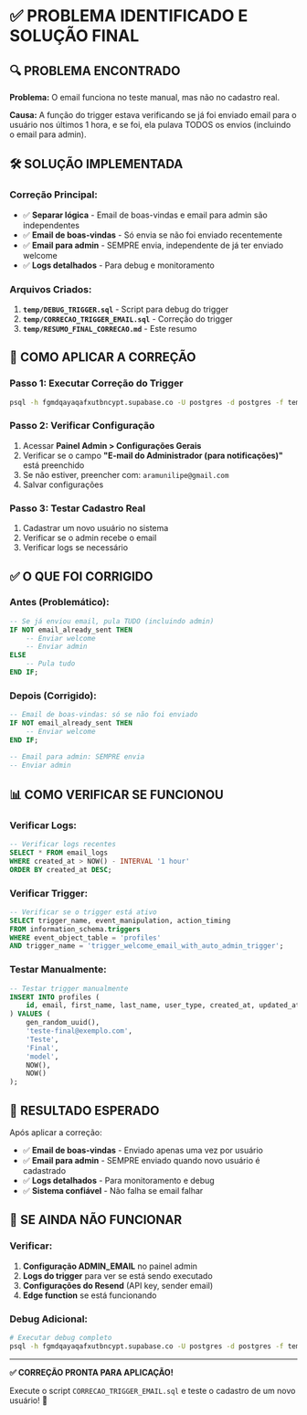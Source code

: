 # ✅ PROBLEMA IDENTIFICADO E SOLUÇÃO FINAL

## 🔍 PROBLEMA ENCONTRADO

**Problema:** O email funciona no teste manual, mas não no cadastro real.

**Causa:** A função do trigger estava verificando se já foi enviado email para o usuário nos últimos 1 hora, e se foi, ela pulava TODOS os envios (incluindo o email para admin).

## 🛠️ SOLUÇÃO IMPLEMENTADA

### **Correção Principal:**
- ✅ **Separar lógica** - Email de boas-vindas e email para admin são independentes
- ✅ **Email de boas-vindas** - Só envia se não foi enviado recentemente
- ✅ **Email para admin** - SEMPRE envia, independente de já ter enviado welcome
- ✅ **Logs detalhados** - Para debug e monitoramento

### **Arquivos Criados:**
1. **`temp/DEBUG_TRIGGER.sql`** - Script para debug do trigger
2. **`temp/CORRECAO_TRIGGER_EMAIL.sql`** - Correção do trigger
3. **`temp/RESUMO_FINAL_CORRECAO.md`** - Este resumo

## 🚀 COMO APLICAR A CORREÇÃO

### **Passo 1: Executar Correção do Trigger**
```bash
psql -h fgmdqayaqafxutbncypt.supabase.co -U postgres -d postgres -f temp/CORRECAO_TRIGGER_EMAIL.sql
```

### **Passo 2: Verificar Configuração**
1. Acessar **Painel Admin > Configurações Gerais**
2. Verificar se o campo **"E-mail do Administrador (para notificações)"** está preenchido
3. Se não estiver, preencher com: `aramunilipe@gmail.com`
4. Salvar configurações

### **Passo 3: Testar Cadastro Real**
1. Cadastrar um novo usuário no sistema
2. Verificar se o admin recebe o email
3. Verificar logs se necessário

## ✅ O QUE FOI CORRIGIDO

### **Antes (Problemático):**
```sql
-- Se já enviou email, pula TUDO (incluindo admin)
IF NOT email_already_sent THEN
    -- Enviar welcome
    -- Enviar admin
ELSE
    -- Pula tudo
END IF;
```

### **Depois (Corrigido):**
```sql
-- Email de boas-vindas: só se não foi enviado
IF NOT email_already_sent THEN
    -- Enviar welcome
END IF;

-- Email para admin: SEMPRE envia
-- Enviar admin
```

## 📊 COMO VERIFICAR SE FUNCIONOU

### **Verificar Logs:**
```sql
-- Verificar logs recentes
SELECT * FROM email_logs 
WHERE created_at > NOW() - INTERVAL '1 hour'
ORDER BY created_at DESC;
```

### **Verificar Trigger:**
```sql
-- Verificar se o trigger está ativo
SELECT trigger_name, event_manipulation, action_timing
FROM information_schema.triggers 
WHERE event_object_table = 'profiles'
AND trigger_name = 'trigger_welcome_email_with_auto_admin_trigger';
```

### **Testar Manualmente:**
```sql
-- Testar trigger manualmente
INSERT INTO profiles (
    id, email, first_name, last_name, user_type, created_at, updated_at
) VALUES (
    gen_random_uuid(),
    'teste-final@exemplo.com',
    'Teste',
    'Final',
    'model',
    NOW(),
    NOW()
);
```

## 🎯 RESULTADO ESPERADO

Após aplicar a correção:
- ✅ **Email de boas-vindas** - Enviado apenas uma vez por usuário
- ✅ **Email para admin** - SEMPRE enviado quando novo usuário é cadastrado
- ✅ **Logs detalhados** - Para monitoramento e debug
- ✅ **Sistema confiável** - Não falha se email falhar

## 🚨 SE AINDA NÃO FUNCIONAR

### **Verificar:**
1. **Configuração ADMIN_EMAIL** no painel admin
2. **Logs do trigger** para ver se está sendo executado
3. **Configurações do Resend** (API key, sender email)
4. **Edge function** se está funcionando

### **Debug Adicional:**
```bash
# Executar debug completo
psql -h fgmdqayaqafxutbncypt.supabase.co -U postgres -d postgres -f temp/DEBUG_TRIGGER.sql
```

---

**✅ CORREÇÃO PRONTA PARA APLICAÇÃO!**

Execute o script `CORRECAO_TRIGGER_EMAIL.sql` e teste o cadastro de um novo usuário! 🚀 